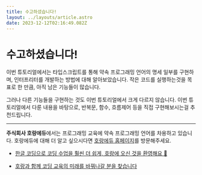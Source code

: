 ```yaml
---
title: 수고하셨습니다!
layout: ../layouts/article.astro
date: 2023-12-12T02:16:49.082Z
---
```

# 수고하셨습니다!

이번 튜토리얼에서는 타입스크립트를 통해 약속 프로그래밍 언어의 명세 일부를 구현하며, 인터프리터를 개발하는 방법에 대해 알아보았습니다. 작은 코드를 실행하는것을 목표로 한 만큼, 아직 남은 기능들이 많습니다.

그러나 다른 기능들을 구현하는 것도 이번 튜토리얼에서 크게 다르지 않습니다. 이번 튜토리얼에서 다룬 내용을 바탕으로, 반복문, 함수, 흐름제어 등을 직접 구현해보시는걸 추천드립니다.

---

**주식회사 호랑에듀**에서는 프로그래밍 교육에 약속 프로그래밍 언어를 차용하고 있습니다. 호랑에듀에 대해 더 알고 싶으시다면 [호랑에듀 홈페이지](https://www.horang.it/)를 방문해주세요.

* [한글 코딩으로 코딩 수업을 훨씬 더 쉽게, 호랑에 오신 것을 환영해요 🙌](https://www.horang.it/)

* [호랑과 함께 코딩 교육의 미래를 바꿔나갈 분을 찾습니다](https://www.horang.it/team)

